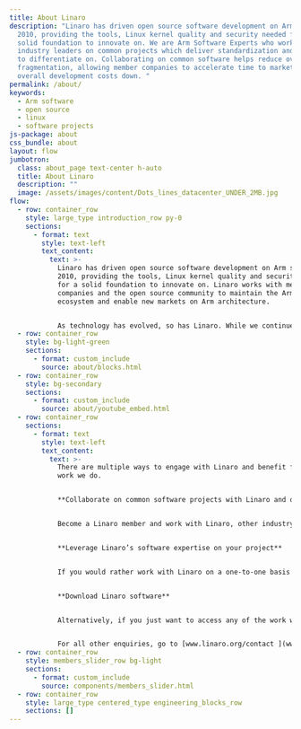 ```yaml
---
title: About Linaro
description: "Linaro has driven open source software development on Arm since
  2010, providing the tools, Linux kernel quality and security needed for a
  solid foundation to innovate on. We are Arm Software Experts who work with
  industry leaders on common projects which deliver standardization and a base
  to differentiate on. Collaborating on common software helps reduce overall
  fragmentation, allowing member companies to accelerate time to market and keep
  overall development costs down. "
permalink: /about/
keywords:
  - Arm software
  - open source
  - linux
  - software projects
js-package: about
css_bundle: about
layout: flow
jumbotron:
  class: about_page text-center h-auto
  title: About Linaro
  description: ""
  image: /assets/images/content/Dots_lines_datacenter_UNDER_2MB.jpg
flow:
  - row: container_row
    style: large_type introduction_row py-0
    sections:
      - format: text
        style: text-left
        text_content:
          text: >-
            Linaro has driven open source software development on Arm since
            2010, providing the tools, Linux kernel quality and security needed
            for a solid foundation to innovate on. Linaro works with member
            companies and the open source community to maintain the Arm software
            ecosystem and enable new markets on Arm architecture.


            As technology has evolved, so has Linaro. While we continue to help maintain and evolve the Arm software ecosystem through the work we do on [toolchains](https://www.linaro.org/kernel-and-toolchain/), [security](https://www.linaro.org/security/) and [continuous integration testing](https://www.linaro.org/os-build-and-test/), we also work in several technologies and verticals to enable Arm technology. These include [Artificial Intellgence](https://www.linaro.org/artificial-intelligence/), [Android Ecosystem](https://www.linaro.org/android-ecosystem/), Datacenter and Cloud, [Edge & Fog Computing](https://www.linaro.org/trusted-substrate/) and [IoT and Embedded](https://www.linaro.org/iot-and-embedded/).
  - row: container_row
    style: bg-light-green
    sections:
      - format: custom_include
        source: about/blocks.html
  - row: container_row
    style: bg-secondary
    sections:
      - format: custom_include
        source: about/youtube_embed.html
  - row: container_row
    sections:
      - format: text
        style: text-left
        text_content:
          text: >-
            There are multiple ways to engage with Linaro and benefit from the
            work we do.


            **Collaborate on common software projects with Linaro and other industry leaders**


            Become a Linaro member and work with Linaro, other industry leaders and the open source community on software projects which deliver standardization and help accelerate new technologies on Arm. There are three levels of membership you can choose from - Core, Club and Group (Linaro has four Segment Groups - Linaro Consumer Group, Linaro Datacenter & Cloud Group, Linaro Edge & Fog Computing Group and Linaro IoT and Embedded Group). For more information on Linaro membership, how to participate in projects and what value our members see in membership, go to [www.linaro.org/membership](www.linaro.org/membership). 


            **Leverage Linaro’s software expertise on your project**


            If you would rather work with Linaro on a one-to-one basis and are interested in leveraging Linaro’s Arm software expertise on your project, go to [www.linaro.org/services](www.linaro.org/services) to speak to Linaro Developer Services. Working with our Services team allows you to leverage Linaro’s Arm software expertise and experience working with, and as part of, open source communities. 


            **Download Linaro software**


            Alternatively, if you just want to access any of the work we do in the open, go to [www.linaro.org/downloads](www.linaro.org/downloads). On the downloads page we upload all software we work on which we think will benefit the community. 


            For all other enquiries, go to [www.linaro.org/contact ](www.linaro.org/contact)
  - row: container_row
    style: members_slider_row bg-light
    sections:
      - format: custom_include
        source: components/members_slider.html
  - row: container_row
    style: large_type centered_type engineering_blocks_row
    sections: []
---
```

